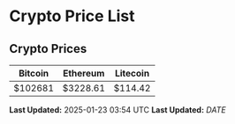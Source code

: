 # Crypto Price List

## Crypto Prices
| Bitcoin | Ethereum | Litecoin |
| ------- | -------- | -------- |
| $102681 | $3228.61 | $114.42 |
**Last Updated:** 2025-01-23 03:54 UTC
**Last Updated:** $DATE$
